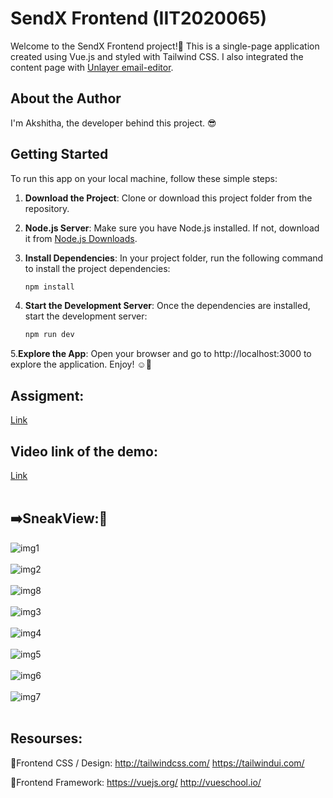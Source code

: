 # SendX Frontend (IIT2020065)

Welcome to the SendX Frontend project!👋 This is a single-page application created using Vue.js and styled with Tailwind CSS. I also integrated the content page with [Unlayer email-editor](https://github.com/unlayer/vue-email-editor).

## About the Author

I'm Akshitha, the developer behind this project. 😎

## Getting Started

To run this app on your local machine, follow these simple steps:

1. **Download the Project**: Clone or download this project folder from the repository.

2. **Node.js Server**: Make sure you have Node.js installed. If not, download it from [Node.js Downloads](https://nodejs.org/en/download/).

3. **Install Dependencies**: In your project folder, run the following command to install the project dependencies:

   ```bash
   npm install

4. **Start the Development Server**: Once the dependencies are installed, start the development server:
   ```bash
   npm run dev

5.**Explore the App**: Open your browser and go to http://localhost:3000 to explore the application. Enjoy! ☺️🎉

## Assigment:
[Link](https://docs.google.com/document/d/1FGU3RHwidrNFb7J4fiSx6rXjrq8XkVgtXGMsX_mo4qE/edit?fbclid=IwAR1exSab2ge7XrxcKXwBPxHwHLCGeK67JegAe0qgyZj1zjBCLtkesPqcC0w)


## Video link of the demo: 
[Link](https://drive.google.com/file/d/167_gvW49LSPlPpu3tslmIPjOrOQkTFzy/view?usp=sharing)
<br><br>

## ➡️SneakView:🧐
![img1](https://github.com/AKI35429/sendx-frontend-IIT2020065/assets/76589891/92d29904-2b4b-4a9f-ab82-f7a2559bbf8e)
<br><br>
![img2](https://github.com/AKI35429/sendx-frontend-IIT2020065/assets/76589891/fbd3b0ed-e6c6-4fcd-93c7-76dfa23e3a6a)
<br><br>
![img8](https://github.com/AKI35429/sendx-frontend-IIT2020065/assets/76589891/d0891ae7-4058-406f-9e84-3ae262e61c29)
<br><br>
![img3](https://github.com/AKI35429/sendx-frontend-IIT2020065/assets/76589891/76a1b8d3-3605-4d00-bfb4-7b3b6f325faf)
<br><br>
![img4](https://github.com/AKI35429/sendx-frontend-IIT2020065/assets/76589891/9cf663bd-08e7-4fbe-b0fa-9cbd06c8def9)
<br><br>
![img5](https://github.com/AKI35429/sendx-frontend-IIT2020065/assets/76589891/6a4b96d3-8280-401f-9eae-481dc0a07e05)
<br><br>
![img6](https://github.com/AKI35429/sendx-frontend-IIT2020065/assets/76589891/92d31dbd-f44f-4de3-b8e5-73ed1e26060b)
<br><br>
![img7](https://github.com/AKI35429/sendx-frontend-IIT2020065/assets/76589891/02697d7e-dab9-4d17-a152-2fd6a1598a78)
<br><br>

## Resourses:

📌Frontend CSS / Design:
http://tailwindcss.com/ 
https://tailwindui.com/

📌Frontend Framework:
https://vuejs.org/
http://vueschool.io/ 
